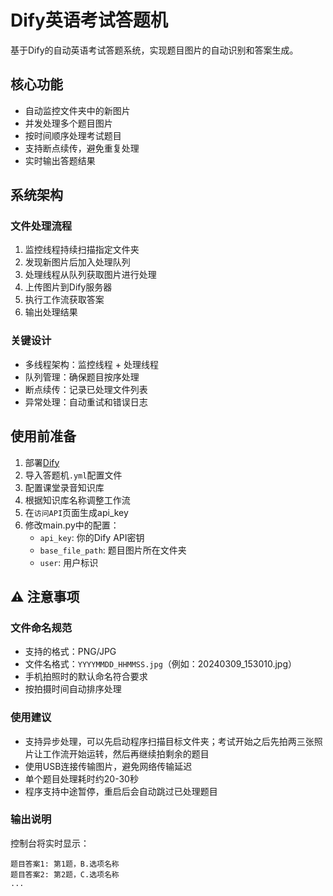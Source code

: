 # Dify英语考试答题机

基于Dify的自动英语考试答题系统，实现题目图片的自动识别和答案生成。

## 核心功能

- 自动监控文件夹中的新图片
- 并发处理多个题目图片
- 按时间顺序处理考试题目
- 支持断点续传，避免重复处理
- 实时输出答题结果

## 系统架构

### 文件处理流程
1. 监控线程持续扫描指定文件夹
2. 发现新图片后加入处理队列
3. 处理线程从队列获取图片进行处理
4. 上传图片到Dify服务器
5. 执行工作流获取答案
6. 输出处理结果

### 关键设计
- 多线程架构：监控线程 + 处理线程
- 队列管理：确保题目按序处理
- 断点续传：记录已处理文件列表
- 异常处理：自动重试和错误日志

## 使用前准备

1. 部署[Dify](https://github.com/langgenius/dify)
2. 导入答题机`.yml`配置文件
3. 配置课堂录音知识库
4. 根据知识库名称调整工作流
5. 在`访问API`页面生成api_key
6. 修改main.py中的配置：
   - `api_key`: 你的Dify API密钥
   - `base_file_path`: 题目图片所在文件夹
   - `user`: 用户标识

## ⚠️ 注意事项

### 文件命名规范
- 支持的格式：PNG/JPG
- 文件名格式：`YYYYMMDD_HHMMSS.jpg`（例如：20240309_153010.jpg）
- 手机拍照时的默认命名符合要求
- 按拍摄时间自动排序处理

### 使用建议
- 支持异步处理，可以先启动程序扫描目标文件夹；考试开始之后先拍两三张照片让工作流开始运转，然后再继续拍剩余的题目
- 使用USB连接传输图片，避免网络传输延迟
- 单个题目处理耗时约20-30秒
- 程序支持中途暂停，重启后会自动跳过已处理题目

### 输出说明
控制台将实时显示：
```
题目答案1: 第1题，B.选项名称
题目答案2: 第2题，C.选项名称
...
```
